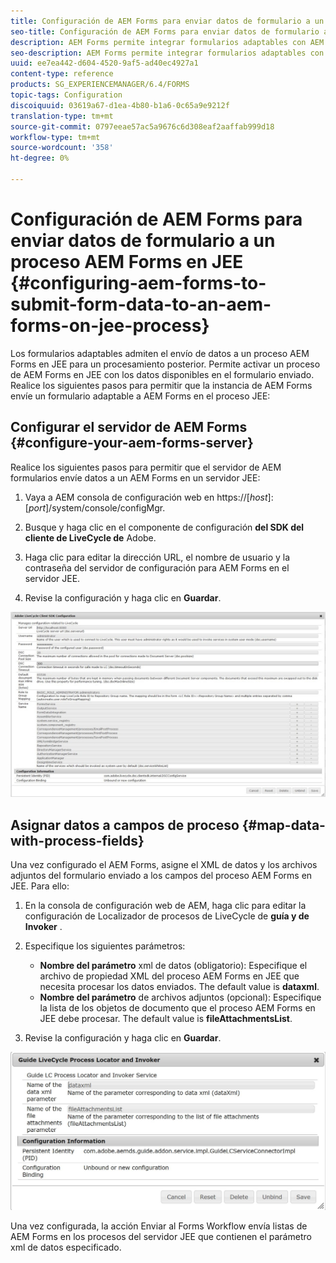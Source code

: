 ```yaml
---
title: Configuración de AEM Forms para enviar datos de formulario a un proceso AEM Forms en JEE
seo-title: Configuración de AEM Forms para enviar datos de formulario a un proceso AEM Forms en JEE
description: AEM Forms permite integrar formularios adaptables con AEM Forms en procesos JEE para procesar datos de formulario.
seo-description: AEM Forms permite integrar formularios adaptables con AEM Forms en procesos JEE para procesar datos de formulario.
uuid: ee7ea442-d604-4520-9af5-ad40ec4927a1
content-type: reference
products: SG_EXPERIENCEMANAGER/6.4/FORMS
topic-tags: Configuration
discoiquuid: 03619a67-d1ea-4b80-b1a6-0c65a9e9212f
translation-type: tm+mt
source-git-commit: 0797eeae57ac5a9676c6d308eaf2aaffab999d18
workflow-type: tm+mt
source-wordcount: '358'
ht-degree: 0%

---
```



# Configuración de AEM Forms para enviar datos de formulario a un proceso AEM Forms en JEE {#configuring-aem-forms-to-submit-form-data-to-an-aem-forms-on-jee-process}

Los formularios adaptables admiten el envío de datos a un proceso AEM Forms en JEE para un procesamiento posterior. Permite activar un proceso de AEM Forms en JEE con los datos disponibles en el formulario enviado. Realice los siguientes pasos para permitir que la instancia de AEM Forms envíe un formulario adaptable a AEM Forms en el proceso JEE:

## Configurar el servidor de AEM Forms {#configure-your-aem-forms-server}

Realice los siguientes pasos para permitir que el servidor de AEM formularios envíe datos a un AEM Forms en un servidor JEE:

1. Vaya a AEM consola de configuración web en https://[*host*]:[*port*]/system/console/configMgr.

1. Busque y haga clic en el componente de configuración **del SDK del cliente de LiveCycle de** Adobe.
1. Haga clic para editar la dirección URL, el nombre de usuario y la contraseña del servidor de configuración para AEM Forms en el servidor JEE.
1. Revise la configuración y haga clic en **Guardar**.

![Configuración del SDK del cliente de Adobe LiveCycle](assets/clientsdkconfiguration.jpg)

## Asignar datos a campos de proceso {#map-data-with-process-fields}

Una vez configurado el AEM Forms, asigne el XML de datos y los archivos adjuntos del formulario enviado a los campos del proceso AEM Forms en JEE. Para ello:

1. En la consola de configuración web de AEM, haga clic para editar la configuración de Localizador de procesos de LiveCycle de **guía y de Invoker** .
1. Especifique los siguientes parámetros:

   * **Nombre del parámetro** xml de datos (obligatorio): Especifique el archivo de propiedad XML del proceso AEM Forms en JEE que necesita procesar los datos enviados. The default value is **dataxml**.
   * **Nombre del parámetro** de archivos adjuntos (opcional): Especifique la lista de los objetos de documento que el proceso AEM Forms en JEE debe procesar. The default value is **fileAttachmentsList**.

1. Revise la configuración y haga clic en **Guardar**.

![Localizador de procesos de LiveCycle de guía e Invoker](assets/test3.jpg)

Una vez configurada, la acción Enviar al Forms Workflow envía listas de AEM Forms en los procesos del servidor JEE que contienen el parámetro xml de datos especificado.
